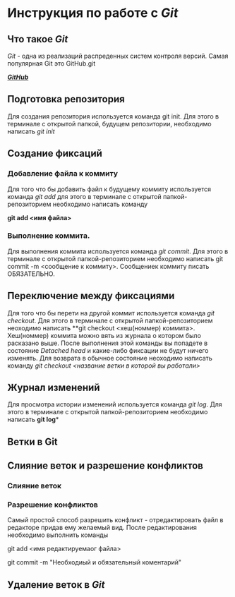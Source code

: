 #  Инструкция по работе с *Git*

## Что такое *Git*

*Git* - одна из реализаций распреденных систем контроля версий. Самая популярная Git это GitHub.git

**[_GitHub_](https:\\GitHub.com)**

## Подготовка репозитория

Для создания репозитория используется команда git init. Для этого в терминале с открытой папкой, будущем репозитории, необходимо написать *git init*

## Создание фиксаций

### Добавление файла к коммиту

Для того что бы добавить файл к будущему коммиту используется команда *git add*
для этого в терминале с открытой папкой-репозиторием необходимо написать команду 

**git add <имя файла>**

### Выполнение коммита.

Для выполнения коммита используется команда *git commit*. Для этого в терминале с открытой папкой-репозиторием необходимо написать 
git commit -m <сообщение к коммиту>. Сообщениек коммиту писать ОБЯЗАТЕЛЬНО.

## Переключение между фиксациями

Для того что бы перети на другой коммит используется команда *git checkout*. Для этого в терминале с открытой папкой-репозиторием неоходимо написать 
**git checkout <хеш(номмер) коммита>. Хеш(номмер) коммита можно вять из журнала о котором было расказано выше. После выполнения этой команды вы попадете в состояние *Detached head* и какие-либо фиксации не будут ничего изменять. Для возврата в обычное состояние неоходимо написать команду  *git checkout <название ветки в которой вы работали>*

## Журнал изменений

Для просмотра истории изменений используется команда *git log*. Для этого в терминале с открытой папкой-репозиторием необходимо написать **git log***


Ветки в Git
-----------
## Слияние веток и разрешение конфликтов

### Слияние веток

### Разрешение конфликтов

Самый простой способ разрешить конфликт - отредактировать файл в редакторе придав ему желаемый вид. После редактирования необходимо выполнить команды

git add <имя редактируемаог файла>

git commit -m "Необходиый и обязательный коментарий"

## Удаление веток в *Git*





